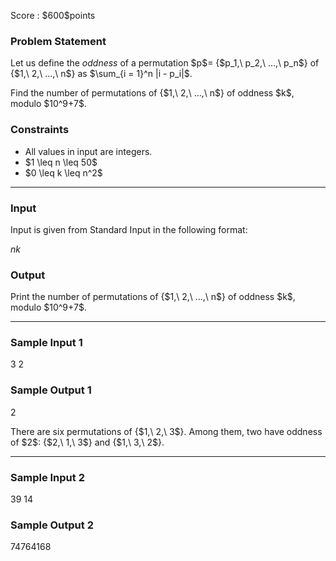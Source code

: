 
<div>

<span>

<span>

<p>
Score : $600$points
</p>

<div>

<section>

### **Problem Statement**

<p>
Let us define the 
<em>
oddness
</em>
of a permutation $p$= {$p_1,\ p_2,\ ...,\ p_n$} of {$1,\ 2,\ ...,\ n$} as $\sum_{i = 1}^n |i - p_i|$.
</p>

<p>
Find the number of permutations of {$1,\ 2,\ ...,\ n$} of oddness $k$, modulo $10^9+7$.
</p>

</section>

</div>

<div>

<section>

### **Constraints**

<ul>

<li>
All values in input are integers.
</li>

<li>
$1 \leq n \leq 50$
</li>

<li>
$0 \leq k \leq n^2$
</li>

</ul>

</section>

</div>

---

<div>

<div>

<section>

### **Input**

<p>
Input is given from Standard Input in the following format:
</p>

<div>

$n$$k$
</div>

</section>

</div>

<div>

<section>

### **Output**

<p>
Print the number of permutations of {$1,\ 2,\ ...,\ n$} of oddness $k$, modulo $10^9+7$.
</p>

</section>

</div>

</div>

---

<div>

<section>

### **Sample Input 1**

<div>

3 2

</div>

</section>

</div>

<div>

<section>

### **Sample Output 1**

<div>

2

</div>

<p>
There are six permutations of {$1,\ 2,\ 3$}. Among them, two have oddness of $2$:  {$2,\ 1,\ 3$} and {$1,\ 3,\ 2$}.
</p>

</section>

</div>

---

<div>

<section>

### **Sample Input 2**

<div>

39 14

</div>

</section>

</div>

<div>

<section>

### **Sample Output 2**

<div>

74764168

</div>

</section>

</div>

</span>

</span>

</div>

